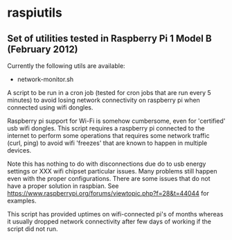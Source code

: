 # raspiutils
## Set of utilities tested in Raspberry Pi 1 Model B (February 2012)

Currently the following utils are available:

- network-monitor.sh

A script to be run in a cron job (tested for cron jobs that are run every 5 minutes) to avoid losing network connectivity on raspberry pi when connected using wifi dongles. 

Raspberry pi support for Wi-Fi is somehow cumbersome, even for 'certified' usb wifi dongles. This script requires a raspberry pi connected to the internet to perform some operations that requires some network traffic (curl, ping) to avoid wifi 'freezes' that are known to happen in multiple devices. 

Note this has nothing to do with  disconnections due do to usb energy settings or XXX wifi chipset particular issues. Many problems still happen even with the proper configurations.  There are some issues that do not have a proper solution in raspbian.  See https://www.raspberrypi.org/forums/viewtopic.php?f=28&t=44044 for examples.

This script has provided uptimes on wifi-connected pi's of months whereas it usually dropped network connectivity after few days of working if the script did not run.






